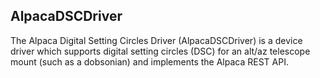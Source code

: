 AlpacaDSCDriver
---------------

The Alpaca Digital Setting Circles Driver (AlpacaDSCDriver) is a device driver
which supports digital setting circles (DSC) for an alt/az telescope mount
(such as a dobsonian) and implements the Alpaca REST API.

